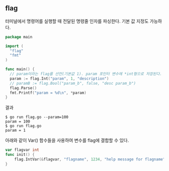 ## flag

터미널에서 명령어를 실행할 때 전달된 명령줄 인자를 파싱한다. 기본 값 지정도 가능하다.

```go
package main

import (
  "flag"
  "fmt"
)

func main() {
  // param이라는 flag를 선언(기본값 1). param 포인터 변수에 *int형으로 저장된다.
  param := flag.Int("param", 1, "description")
  // paramB := flag.Bool("param_b", false, "desc param_b")
  flag.Parse()
  fmt.Printf("param = %d\n", *param)
}
```

결과

```shell
$ go run flag.go --param=100
param = 100
$ go run flag.go
param = 1
```

아래와 같이 Var() 함수들을 사용하여 변수를 flag에 결합할 수 있다.

```go
var flagvar int
func init() {
	flag.IntVar(&flagvar, "flagname", 1234, "help message for flagname")
}
```
